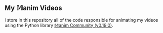 ## My $\mathbb{M}$anim Videos

I store in this repository all of the code responsible for animating my videos using the Python library [$\mathbb{M}$anim Community (v0.19.0)](https://docs.manim.community/en/stable/index.html).